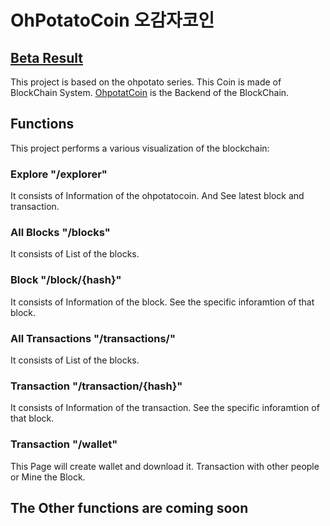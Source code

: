 # OhPotatoCoin 오감자코인

## [Beta Result](https://ohpotatocoin.netlify.app)

This project is based on the ohpotato series. This Coin is made of BlockChain System. [OhpotatCoin](https://github.com/yoonhero/ohpotatocoin) is the Backend of the BlockChain.

## Functions

This project performs a various visualization of the blockchain:

### Explore "/explorer"

It consists of Information of the ohpotatocoin. And See latest block and transaction.

### All Blocks "/blocks"

It consists of List of the blocks.

### Block "/block/{hash}"

It consists of Information of the block. See the specific inforamtion of that block.

### All Transactions "/transactions/"

It consists of List of the blocks.

### Transaction "/transaction/{hash}"

It consists of Information of the transaction. See the specific inforamtion of that block.

### Transaction "/wallet"

This Page will create wallet and download it. Transaction with other people or Mine the Block. 

## The Other functions are coming soon
